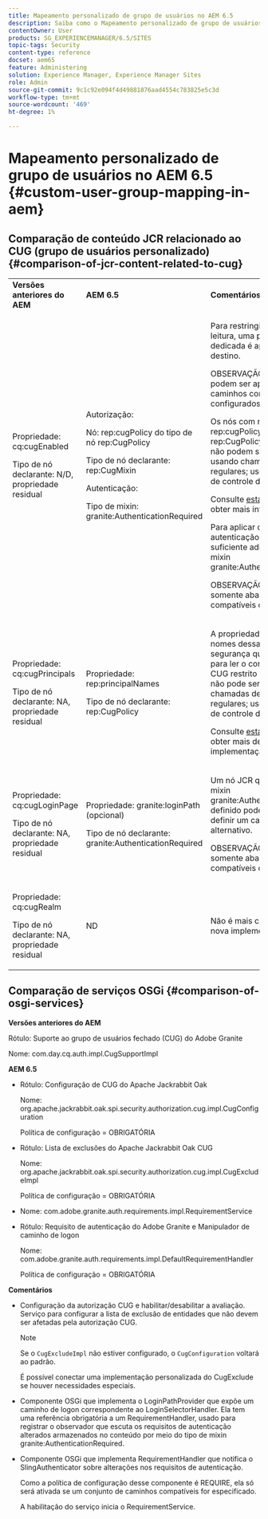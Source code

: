 ```yaml
---
title: Mapeamento personalizado de grupo de usuários no AEM 6.5
description: Saiba como o Mapeamento personalizado de grupo de usuários funciona no Adobe Experience Manager.
contentOwner: User
products: SG_EXPERIENCEMANAGER/6.5/SITES
topic-tags: Security
content-type: reference
docset: aem65
feature: Administering
solution: Experience Manager, Experience Manager Sites
role: Admin
source-git-commit: 9c1c92e094f4d49881876aad4554c783825e5c3d
workflow-type: tm+mt
source-wordcount: '469'
ht-degree: 1%

---
```


# Mapeamento personalizado de grupo de usuários no AEM 6.5 {#custom-user-group-mapping-in-aem}

## Comparação de conteúdo JCR relacionado ao CUG (grupo de usuários personalizado) {#comparison-of-jcr-content-related-to-cug}

<table>
 <tbody>
  <tr>
   <td><strong>Versões anteriores do AEM</strong></td>
   <td><strong>AEM 6.5</strong></td>
   <td><strong>Comentários</strong></td>
  </tr>
  <tr>
   <td><p>Propriedade: cq:cugEnabled</p> <p>Tipo de nó declarante: N/D, propriedade residual</p> </td>
   <td><p>Autorização:</p> <p>Nó: rep:cugPolicy do tipo de nó rep:CugPolicy</p> <p>Tipo de nó declarante: rep:CugMixin</p> <p> </p> <p> </p> <p> </p> Autenticação:</p> <p>Tipo de mixin: granite:AuthenticationRequired</p> </td>
   <td><p>Para restringir o acesso de leitura, uma política CUG dedicada é aplicada ao nó de destino.</p> <p>OBSERVAÇÃO: as políticas só podem ser aplicadas nos caminhos com suporte configurados.</p> <p>Os nós com nome rep:cugPolicy e tipo rep:CugPolicy são protegidos e não podem ser gravados usando chamadas de API JCR regulares; use o gerenciamento de controle de acesso JCR.</p> <p>Consulte <a href="https://jackrabbit.apache.org/oak/docs/security/authorization/cug.html">esta página</a> para obter mais informações.</p> <p>Para aplicar o requisito de autenticação em um nó, é suficiente adicionar o tipo de mixin granite:AuthenticationRequired.</p> <p>OBSERVAÇÃO: respeitado somente abaixo dos caminhos compatíveis configurados.</p> </td>
  </tr>
  <tr>
   <td><p>Propriedade: cq:cugPrincipals</p> <p>Tipo de nó declarante: NA, propriedade residual</p> </td>
   <td><p>Propriedade: rep:principalNames</p> <p>Tipo de nó declarante: rep:CugPolicy</p> </td>
   <td><p>A propriedade que contém os nomes dessas entidades de segurança que têm permissão para ler o conteúdo abaixo do CUG restrito está protegida e não pode ser gravada usando chamadas de API JCR regulares; use o gerenciamento de controle de acesso JCR.</p> <p>Consulte <a href="https://jackrabbit.apache.org/api/2.12/org/apache/jackrabbit/api/security/authorization/PrincipalSetPolicy.html">esta página</a> para obter mais detalhes sobre a implementação.</p> </td>
  </tr>
  <tr>
   <td><p>Propriedade: cq:cugLoginPage</p> <p>Tipo de nó declarante: NA, propriedade residual</p> </td>
   <td><p>Propriedade: granite:loginPath (opcional)</p> <p>Tipo de nó declarante: granite:AuthenticationRequired</p> </td>
   <td><p>Um nó JCR que tem o tipo de mixin granite:AuthenticationRequired definido pode, opcionalmente, definir um caminho de logon alternativo.</p> <p>OBSERVAÇÃO: respeitado somente abaixo dos caminhos compatíveis configurados.</p> </td>
  </tr>
  <tr>
   <td><p>Propriedade: cq:cugRealm</p> <p>Tipo de nó declarante: NA, propriedade residual</p> </td>
   <td>ND</td>
   <td>Não é mais compatível com a nova implementação.</td>
  </tr>
 </tbody>
</table>

## Comparação de serviços OSGi {#comparison-of-osgi-services}

**Versões anteriores do AEM**

Rótulo: Suporte ao grupo de usuários fechado (CUG) do Adobe Granite

Nome: com.day.cq.auth.impl.CugSupportImpl

**AEM 6.5**

* Rótulo: Configuração de CUG do Apache Jackrabbit Oak

  Nome: org.apache.jackrabbit.oak.spi.security.authorization.cug.impl.CugConfiguration

  Política de configuração = OBRIGATÓRIA

* Rótulo: Lista de exclusões do Apache Jackrabbit Oak CUG

  Nome: org.apache.jackrabbit.oak.spi.security.authorization.cug.impl.CugExcludeImpl

  Política de configuração = OBRIGATÓRIA

* Nome: com.adobe.granite.auth.requirements.impl.RequirementService
* Rótulo: Requisito de autenticação do Adobe Granite e Manipulador de caminho de logon

  Nome: com.adobe.granite.auth.requirements.impl.DefaultRequirementHandler

  Política de configuração = OBRIGATÓRIA

**Comentários**

* Configuração da autorização CUG e habilitar/desabilitar a avaliação.
Serviço para configurar a lista de exclusão de entidades que não devem ser afetadas pela autorização CUG.

  >[!NOTE]
  > 
  >Se o `CugExcludeImpl` não estiver configurado, o `CugConfiguration` voltará ao padrão.

  É possível conectar uma implementação personalizada do CugExclude se houver necessidades especiais.

* Componente OSGi que implementa o LoginPathProvider que expõe um caminho de logon correspondente ao LoginSelectorHandler. Ela tem uma referência obrigatória a um RequirementHandler, usado para registrar o observador que escuta os requisitos de autenticação alterados armazenados no conteúdo por meio do tipo de mixin granite:AuthenticationRequired.
* Componente OSGi que implementa RequirementHandler que notifica o SlingAuthenticator sobre alterações nos requisitos de autenticação.

  Como a política de configuração desse componente é REQUIRE, ela só será ativada se um conjunto de caminhos compatíveis for especificado.

  A habilitação do serviço inicia o RequirementService.

<!-- nested tables not supported - text above is the table>
<table>
 <tbody>
  <tr>
   <td><strong>Older AEM Versions</strong></td>
   <td><strong>AEM 6.5</strong></td>
   <td><strong>Comments</strong></td>
  </tr>
  <tr>
   <td><p>Label: Adobe Granite Closed User Group (CUG) Support</p> <p>Name: com.day.cq.auth.impl.CugSupportImpl</p> </td>
   <td><p>Label: Apache Jackrabbit Oak CUG Configuration</p> <p>Name: org.apache.jackrabbit.oak.spi.security.authorization.cug.impl.CugConfiguration</p> <p>ConfigurationPolicy = REQUIRED</p> </td>
    <td><p>Label: Apache Jackrabbit Oak CUG Exclude List</p> <p>Name: org.apache.jackrabbit.oak.spi.security.authorization.cug.impl.CugExcludeImpl</p> <p>ConfigurationPolicy = REQUIRED</p> <p> </p> <p> </p> <p> </p> <p> </p> </td>
      </tr>
      <tr>
       <td>Name: com.adobe.granite.auth.requirement.impl.RequirementService</td>
      </tr>
      <tr>
       <td><p>Label: Adobe Granite Authentication Requirement and Login Path Handler</p> <p>Name: com.adobe.granite.auth.requirement.impl.DefaultRequirementHandler</p> <p>ConfigurationPolicy = REQUIRED</p> </td>
      </tr>
     </tbody>
    </table> </td>
   <td>
     <tbody>
      <tr>
       <td>Configuration of the CUG authorization and enable/disable the evaluation.</td>
      </tr>
      <tr>
       <td><p>Service to configure exclusion list of principals which should not be affected by the CUG authorization.</p> <p>NOTE: If the CugExcludeImpl is not configured, the CugConfiguration will fall back to the default.</p> <p>It is possible to plug a custom CugExclude implementation if there are special needs.</p> </td>
      </tr>
      <tr>
       <td>OSGi component implementing LoginPathProvider that exposes a matching login path to the LoginSelectorHandler. It has a mandatory reference to a RequirementHandler which is used to register the observer that listens to changed auth requirements stored in the content by the means of the granite:AuthenticationRequired mixin type. </td>
      </tr>
      <tr>
       <td><p>OSGi component implementing RequirementHandler that notifies the SlingAuthenticator about changes to authrequirements.</p> <p>As configuration policy for this component is REQUIRE it will only be activated if a set of supported paths is specified.</p> <p>Enabling the service will launch the RequirementService.</p> </td>
      </tr>
     </tbody>
     </td>
  </tr>
  <tr>
   <td> </td>
   <td> </td>
   <td> </td>
  </tr>
  <tr>
   <td> </td>
   <td> </td>
   <td> </td>
  </tr>
  <tr>
   <td> </td>
   <td> </td>
   <td> </td>
  </tr>
 </tbody>
</table>
-->
